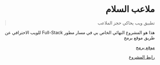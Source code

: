 <div dir="rtl">

# ملاعب السلام

> تطبيق ويب يحاكي حجز الملاعب

هذا هو المشروع النهائي الخاص بي في مسار مطور Full-Stack للويب الاحترافي عن طريق موقع برمج

[موقع برمج](https://www.barmej.com/)

[رابط المشروع](https://alsalam-app.herokuapp.com/)

</div>
